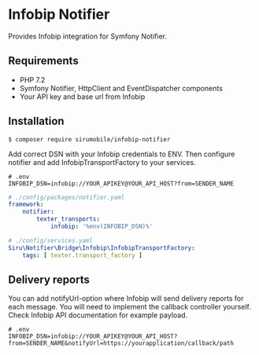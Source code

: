 # Infobip Notifier

Provides Infobip integration for Symfony Notifier.

## Requirements

- PHP 7.2
- Symfony Notifier, HttpClient and EventDispatcher components
- Your API key and base url from Infobip

## Installation

```shell script
$ composer require sirumobile/infobip-notifier
```

Add correct DSN with your Infobip credentials to ENV. Then configure notifier and
add InfobipTransportFactory to your services.

```dotenv
# .env
INFOBIP_DSN=infobip://YOUR_APIKEY@YOUR_API_HOST?from=SENDER_NAME
```

```yaml
# ./config/packages/notifier.yaml
framework:
    notifier:
        texter_transports:
            infobip: '%env(INFOBIP_DSN)%'
```

```yaml
# ./config/services.yaml
Siru\Notifier\Bridge\Infobip\InfobipTransportFactory:
    tags: [ texter.transport_factory ]
```

## Delivery reports

You can add notifyUrl-option where Infobip will send delivery reports for each message. You will
need to implement the callback controller yourself. Check Infobip API documentation for example payload.

```dotenv
# .env
INFOBIP_DSN=infobip://YOUR_APIKEY@YOUR_API_HOST?from=SENDER_NAME&notifyUrl=https://yourapplication/callback/path
```